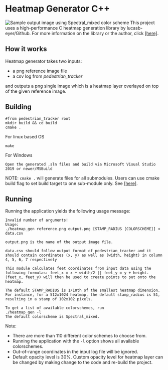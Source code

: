 ﻿# Heatmap Generator C++


![Sample output image using Spectral_mixed color scheme](https://cdn.discordapp.com/attachments/817277145251971085/874092369094512691/result1.png)
This project uses a high-performance C heatmap generation library by lucasb-eyer/Github. For more information on the library or the author, click [\[here\]](https://github.com/lucasb-eyer/libheatmap).
## How it works
Heatmap generator takes two inputs:

 - a png reference image file
 - a csv log from *pedestrian_tracker*
 
and outputs a png single image which is a heatmap layer overlayed on top of the given reference image.
## Building
```
#from pedestrian_tracker root
mkdir build && cd build
cmake .
```
For linux based OS
```
make
```
For Windows
```
Open the generated .sln files and build via Microsoft Visual Studio 2019 or newer/MSBuild  
```
NOTE: `cmake .` will generate files for all submodules. Users can use cmake build flag to set build target to one sub-module only. See [\[here\]](https://cmake.org/cmake/help/latest/command/build_command.html).

## Running
Running the application yields the following usage message:
```
Invalid number of arguments!
Usage:
./heatmap_gen reference.png output.png [STAMP_RADIUS [COLORSCHEME]] < data.csv

output.png is the name of the output image file.

data.csv should follow output format of pedestrian_tracker and it should contain coordinates (x, y) as well as (width, height) in column 4, 5, 6, 7 respectively

This module calculates feet coordinates from input data using the following formulas: feet_x = x + width/2 || feet_y = y + height. 
(feet_x, feet_y) will then be used to create points to put onto the heatmap.

The default STAMP_RADIUS is 1/10th of the smallest heatmap dimension.
For instance, for a 512x1024 heatmap, the default stamp_radius is 51,
resulting in a stamp of 102x102 pixels.

To get a list of available colorschemes, run
./heatmap_gen -l
The default colorscheme is Spectral_mixed.
```

Note:

 - There are more than 110 different color schemes to choose from.
 - Running the application with the `-l` option shows all available colorschemes. 
 - Out-of-range coordinates in the input log file will be ignored. 
 - Default opacity level is 30%. Custom opacity level for heatmap layer can be changed by making change to the code and re-build the project.

